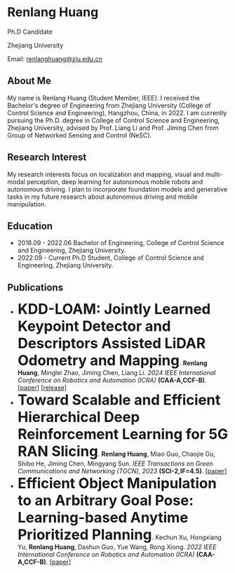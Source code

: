 # Renlang Huang
Ph.D Candidate

Zhejiang University

Email: renlanghuang@zju.edu.cn

## About Me
My name is Renlang Huang (Student Member, IEEE). I received the Bachelor's degree of Engineering from Zhejiang University (College of Control Science and Engineering), Hangzhou, China, in 2022. I am currently pursuing the Ph.D. degree in College of Control Science and Engineering, Zhejiang University, advised by Prof. Liang Li and Prof. Jiming Chen from Group of Networked Sensing and Control (NeSC).

## Research Interest
My research interests focus on localization and mapping, visual and multi-modal perception, deep learning for autonomous mobile robots and autonomous driving.
I plan to incorporate foundation models and generative tasks in my future research about autonomous driving and mobile manipulation.

## Education
- 2018.09 - 2022.06 Bachelor of Engineering, College of Control Science and Engineering, Zhejiang University.
- 2022.09 - Current Ph.D Student, College of Control Science and Engineering, Zhejiang University.

## Publications
- <font size=6>**KDD-LOAM: Jointly Learned Keypoint Detector and Descriptors Assisted LiDAR Odometry and Mapping**</font>. **Renlang Huang**, Minglei Zhao, Jiming Chen, Liang Li. *2024 IEEE International Conference on Robotics and Automation (ICRA)* **(CAA-A,CCF-B)**. [[paper]](https://arxiv.org/abs/2309.15394) [[release]](https://github.com/RenlangHuang/KDD-LOAM)
- <font size=6>**Toward Scalable and Efficient Hierarchical Deep Reinforcement Learning for 5G RAN Slicing**</font>. **Renlang Huang**, Miao Guo, Chaojie Gu, Shibo He, Jiming Chen, Mingyang Sun. *IEEE Transactions on Green Communications and Networking (TGCN), 2023* **(SCI-2,IF=4.5)**. [[paper]](https://ieeexplore.ieee.org/document/10183779)
- <font size=6>**Efficient Object Manipulation to an Arbitrary Goal Pose: Learning-based Anytime Prioritized Planning**</font>. Kechun Xu, Hongxiang Yu, **Renlang Huang**, Dashun Guo, Yue Wang, Rong Xiong. *2022 IEEE International Conference on Robotics and Automation (ICRA)* **(CAA-A,CCF-B)**. [[paper]](10.1109/ICRA46639.2022.9811547)
